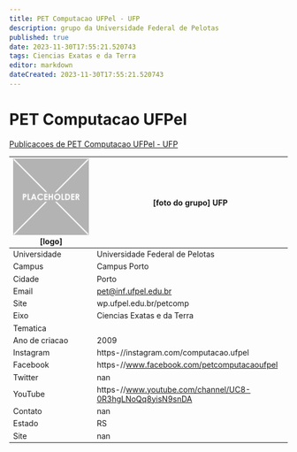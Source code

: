 ```yaml
---
title: PET Computacao UFPel - UFP
description: grupo da Universidade Federal de Pelotas
published: true
date: 2023-11-30T17:55:21.520743
tags: Ciencias Exatas e da Terra
editor: markdown
dateCreated: 2023-11-30T17:55:21.520743
---
```


# PET Computacao UFPel

[Publicacoes de PET Computacao UFPel - UFP](/atividade/186PETComputacaoUFPelUFP/feed.md)

| ![placeholder.png](/placeholder.png) [logo] | [foto do grupo] UFP         |
| ------------------------------------------- | ------------------------------------------------- |
| Universidade                                | Universidade Federal de Pelotas      |
| Campus                                      | Campus Porto            |
| Cidade                                      | Porto             |
| Email                                       | pet@inf.ufpel.edu.br             |
| Site                                        | wp.ufpel.edu.br/petcomp              |
| Eixo                                        | Ciencias Exatas e da Terra              |
| Tematica                                    |           |
| Ano de criacao                              | 2009        |
| Instagram                                   | https-//instagram.com/computacao.ufpel         |
| Facebook                                    | https-//www.facebook.com/petcomputacaoufpel          |
| Twitter                                     | nan           |
| YouTube                                     | https-//www.youtube.com/channel/UC8-0R3hgLNoQq8yisN9snDA           |
| Contato                                     | nan         |
| Estado                                      |  RS            |
| Site                                        | nan |
